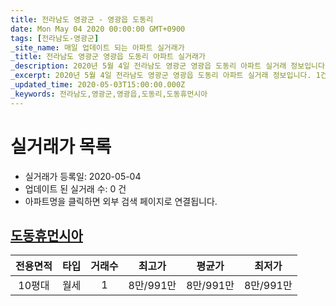 ```yaml
---
title: 전라남도 영광군 - 영광읍 도동리
date: Mon May 04 2020 00:00:00 GMT+0900
tags: [전라남도-영광군]
_site_name: 매일 업데이트 되는 아파트 실거래가
_title: 전라남도 영광군 영광읍 도동리 아파트 실거래가
_description: 2020년 5월 4일 전라남도 영광군 영광읍 도동리 아파트 실거래 정보입니다. 1건 아파트 정보가 있습니다.
_excerpt: 2020년 5월 4일 전라남도 영광군 영광읍 도동리 아파트 실거래 정보입니다. 1건 아파트 정보가 있습니다.
_updated_time: 2020-05-03T15:00:00.000Z
_keywords: 전라남도,영광군,영광읍,도동리,도동휴먼시아
---
```






# 실거래가 목록
- 실거래가 등록일: 2020-05-04
- 업데이트 된 실거래 수: 0 건
- 아파트명을 클릭하면 외부 검색 페이지로 연결됩니다.

## [도동휴먼시아](#도동휴먼시아)

|전용면적|타입|거래수|최고가|평균가|최저가|
|:---:|:---:|:---:|:---:|:---:|:---:|
|10평대|<span class="deal-type-3">월세</span>|1|8만/991만|8만/991만|8만/991만|

<br/>



